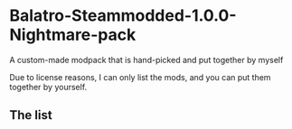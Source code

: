 # Balatro-Steammodded-1.0.0-Nightmare-pack
A custom-made modpack that is hand-picked and put together by myself

Due to license reasons, I can only list the mods, and you can put them together by yourself.

## The list
